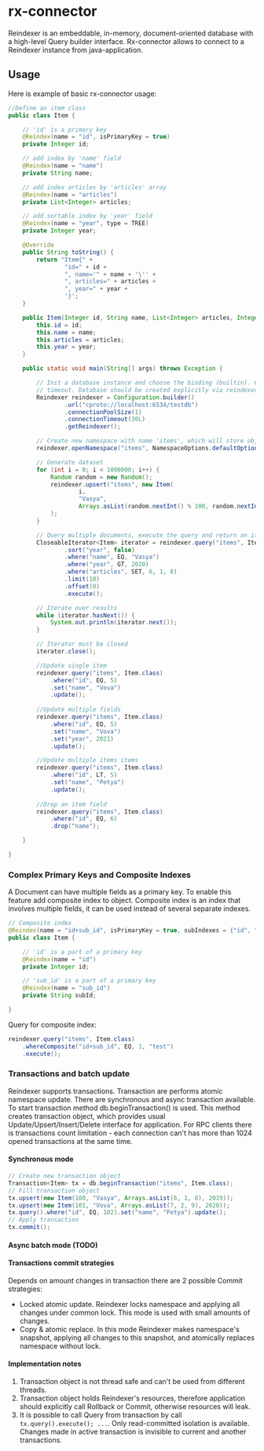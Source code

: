 rx-connector
====================

Reindexer is an embeddable, in-memory, document-oriented database with a high-level Query builder interface. 
Rx-connector allows to connect to a Reindexer instance from java-application.

## Usage

Here is example of basic rx-connector usage:

```java
//Define an item class
public class Item {

    // 'id' is a primary key
    @Reindex(name = "id", isPrimaryKey = true)
    private Integer id;

    // add index by 'name' field
    @Reindex(name = "name")
    private String name;

    // add index articles by 'articles' array
    @Reindex(name = "articles")
    private List<Integer> articles;

    // add sortable index by 'year' field
    @Reindex(name = "year", type = TREE)
    private Integer year;

    @Override
    public String toString() {
        return "Item{" +
                "id=" + id +
                ", name='" + name + '\'' +
                ", articles=" + articles +
                ", year=" + year +
                '}';
    }

    public Item(Integer id, String name, List<Integer> articles, Integer year) {
        this.id = id;
        this.name = name;
        this.articles = articles;
        this.year = year;
    }

    public static void main(String[] args) throws Exception {

        // Init a database instance and choose the binding (builtin). Configure connection pool size and connection
        // timeout. Database should be created explicitly via reindexer_tool.
        Reindexer reindexer = Configuration.builder()
                .url("cproto://localhost:6534/testdb")
                .connectionPoolSize(1)
                .connectionTimeout(30L)
                .getReindexer();

        // Create new namespace with name 'items', which will store objects of type 'Item'
        reindexer.openNamespace("items", NamespaceOptions.defaultOptions(), Item.class);

        // Generate dataset
        for (int i = 0; i < 1000000; i++) {
            Random random = new Random();
            reindexer.upsert("items", new Item(
                    i,
                    "Vasya",
                    Arrays.asList(random.nextInt() % 100, random.nextInt() % 100), 2000 + random.nextInt() % 50)
            );
        }

        // Query multiple documents, execute the query and return an iterator
        CloseableIterator<Item> iterator = reindexer.query("items", Item.class)
                .sort("year", false)
                .where("name", EQ, "Vasya")
                .where("year", GT, 2020)
                .where("articles", SET, 6, 1, 8)
                .limit(10)
                .offset(0)
                .execute();

        // Iterate over results
        while (iterator.hasNext()) {
            System.out.println(iterator.next());
        }

        // Iterator must be closed
        iterator.close();

        //Update single item
        reindexer.query("items", Item.class)
            .where("id", EQ, 5)
            .set("name", "Vova")
            .update();
        
        //Update multiple fields
        reindexer.query("items", Item.class)
            .where("id", EQ, 5)
            .set("name", "Vova")
            .set("year", 2021)
            .update();

        //Update multiple items items
        reindexer.query("items", Item.class)
            .where("id", LT, 5)
            .set("name", "Petya")
            .update();
        
        //Drop an item field
        reindexer.query("items", Item.class)
            .where("id", EQ, 6)
            .drop("name");

    }

}
```
### Complex Primary Keys and Composite Indexes

A Document can have multiple fields as a primary key. To enable this feature add composite index to object.
Composite index is an index that involves multiple fields, it can be used instead of several separate indexes.

```java
// Composite index
@Reindex(name = "id+sub_id", isPrimaryKey = true, subIndexes = {"id", "sub_id"})
public class Item {

    // 'id' is a part of a primary key
    @Reindex(name = "id")
    private Integer id;

    // 'sub_id' is a part of a primary key
    @Reindex(name = "sub_id")
    private String subId;

}
```

Query for composite index:

```java
reindexer.query("items", Item.class)
    .whereComposite("id+sub_id", EQ, 1, "test")
    .execute();
```

### Transactions and batch update

Reindexer supports transactions. Transaction are performs atomic namespace update. There are synchronous and 
async transaction available. To start transaction method db.beginTransaction() is used. This method creates transaction 
object, which provides usual Update/Upsert/Insert/Delete interface for application. For RPC clients there is 
transactions count limitation - each connection can't has more than 1024 opened transactions at the same time.

#### Synchronous mode

```java
// Create new transaction object
Transaction<Item> tx = db.beginTransaction("items", Item.class);
// Fill transaction object
tx.upsert(new Item(100, "Vasya", Arrays.asList(6, 1, 8), 2019));
tx.upsert(new Item(101, "Vova", Arrays.asList(7, 2, 9), 2020));
tx.query().where("id", EQ, 102).set("name", "Petya").update();
// Apply transaction
tx.commit();
```

#### Async batch mode (TODO)

#### Transactions commit strategies

Depends on amount changes in transaction there are 2 possible Commit strategies:

- Locked atomic update. Reindexer locks namespace and applying all changes under common lock. This mode is used with small amounts of changes.
- Copy & atomic replace. In this mode Reindexer makes namespace's snapshot, applying all changes to this snapshot, and atomically replaces namespace without lock.

#### Implementation notes

1. Transaction object is not thread safe and can't be used from different threads.
2. Transaction object holds Reindexer's resources, therefore application should explicitly call Rollback or Commit, otherwise resources will leak.
3. It is possible to call Query from transaction by call `tx.query().execute(); ...`. Only read-committed isolation is available. Changes made in active transaction is invisible to current and another transactions.
